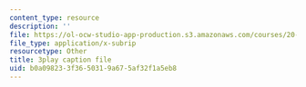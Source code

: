 ```yaml
---
content_type: resource
description: ''
file: https://ol-ocw-studio-app-production.s3.amazonaws.com/courses/20-219-becoming-the-next-bill-nye-writing-and-hosting-the-educational-show-january-iap-2015/b0a098233f3650319a675af32f1a5eb8_17uL1VoaWTQ.vtt
file_type: application/x-subrip
resourcetype: Other
title: 3play caption file
uid: b0a09823-3f36-5031-9a67-5af32f1a5eb8
---
```

